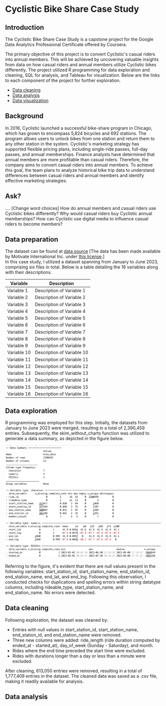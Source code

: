 # Cyclistic Bike Share Case Study

## Introduction
The Cyclistic Bike Share Case Study is a capstone project for the Google Data Analytics Professional Certificate offered by Coursera.

The primary objective of this project is to convert Cyclistic's casual riders into annual members. This will be achieved by uncovering valuable insights from data on how casual riders and annual members utilize Cyclistic bikes differently. The project utilized R programming for data exploration and cleaning, SQL for analysis, and Tableau for visualization. Below are the links to each component of the project for further exploration.

- [Data cleaning]()
- [Data analysis]()
- [Data visualization](https://public.tableau.com/views/bike_data_17111672299010/Dashboard1?:language=en-US&onFirstInteraction=function()%20%7B%0A%20%20%20%20%20%20%20%20workbook%20%3D%20viz.getWorkbook();%0A%20%20%20%20%20%20%20%20activeSheet%20%3D%20workbook.getActiveSheet();%0A%20%20%20%20%20%20%20%20console.log(%22My%20dashboard%20is%20interactive%22);%0A%20%20%20%20%7D&:embed=y&:display_count=n&:sid=&:origin=viz_share_link)


## Background
In 2016, Cyclistic launched a successful bike-share program in Chicago, which has grown to encompass 5,824 bicycles and 692 stations. The program allows users to unlock bikes from one station and return them to any other station in the system. Cyclistic's marketing strategy has supported flexible pricing plans, including single-ride passes, full-day passes, and annual memberships. Finance analysts have determined that annual members are more profitable than casual riders. Therefore, the company aims to convert casual riders into annual members. To achieve this goal, the team plans to analyze historical bike trip data to understand differences between casual riders and annual members and identify effective marketing strategies.

## Ask?
....
[Change word choices]
How do annual members and casual riders use Cyclistic bikes differently?
Why would casual riders buy Cyclistic annual memberships?
How can Cyclistic use digital media to influence casual riders to become members?


## Data preparation
The dataset can be found at [data source](https://divvy-tripdata.s3.amazonaws.com/index.html) [The data has been made available by Motivate International Inc. under [this license](https://divvybikes.com/data-license-agreement).] <br>
In this case study, I utilized a dataset spanning from January to June 2023, comprising six files in total. Below is a table detailing the 16 variables along with their descriptions.

| Variable | Description |
|----------|-------------|
| Variable 1 | Description of Variable 1 |
| Variable 2 | Description of Variable 2 |
| Variable 3 | Description of Variable 3 |
| Variable 4 | Description of Variable 4 |
| Variable 5 | Description of Variable 5 |
| Variable 6 | Description of Variable 6 |
| Variable 7 | Description of Variable 7 |
| Variable 8 | Description of Variable 8 |
| Variable 9 | Description of Variable 9 |
| Variable 10 | Description of Variable 10 |
| Variable 11 | Description of Variable 11 |
| Variable 12 | Description of Variable 12 |
| Variable 13 | Description of Variable 13 |
| Variable 14 | Description of Variable 14 |
| Variable 15 | Description of Variable 15 |
| Variable 16 | Description of Variable 16 |


## Data exploration
R programming was employed for this step. Initially, the datasets from January to June 2023 were merged, resulting in a total of 2,390,459 entries. Subsequently, the skim_without_charts function was utilized to generate a data summary, as depicted in the figure below.

![Data Summary](/images/skim_without_charts.png)

Referring to the figure, it's evident that there are null values present in the following variables: start_station_id, start_station_name, end_station_id, end_station_name, end_lat, and end_lng.
Following this observation, I conducted checks for duplications and spelling errors within string datatype columns, including rideable_type, start_station_name, and end_station_name. No errors were detected.

## Data cleaning

Following exploration, the dataset was cleaned by:

- Entries with null values in start_station_id, start_station_name, end_station_id, and end_station_name were removed.
- Three new columns were added: ride_length (ride duration computed by ended_at - started_at), day_of_week (Sunday - Saturday), and month.
- Rides where the end time preceded the start time were excluded.
- Rides with durations longer than a day or less than a minute were excluded.

After cleaning, 613,050 entries were removed, resulting in a total of 1,777,409 entries in the dataset.
The cleaned data was saved as a .csv file, making it readily available for analysis.

## Data analysis

